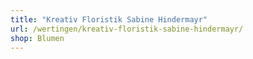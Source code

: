 ```yaml
---
title: "Kreativ Floristik Sabine Hindermayr"
url: /wertingen/kreativ-floristik-sabine-hindermayr/
shop: Blumen
---
```

